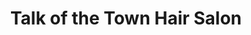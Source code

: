 ---
title: "Talk of the Town Hair Salon"
url: /sterling-heights/talk-of-the-town-hair-salon/
shop: hairdresser
---